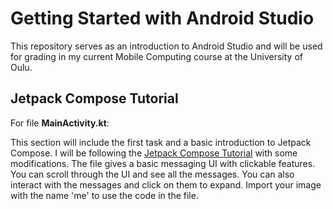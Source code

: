 # Getting Started with Android Studio

This repository serves as an introduction to Android Studio and will be used for grading in my current Mobile Computing course at the University of Oulu.

## Jetpack Compose Tutorial

For file **MainActivity.kt**: 

This section will include the first task and a basic introduction to Jetpack Compose. I will be following the [Jetpack Compose Tutorial](https://developer.android.com/develop/ui/compose/tutorial) with some modifications.
The file gives a basic messaging UI with clickable features. You can scroll through the UI and see all the messages. You can also interact with the messages and click on them to expand. Import your image with the name 'me' to use the code in the file. 

